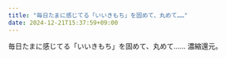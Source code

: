 ```yaml
---
title: "毎日たまに感じてる「いいきもち」を固めて、丸めて……"
date: 2024-12-21T15:37:59+09:00
---
```

毎日たまに感じてる「いいきもち」を固めて、丸めて……
濃縮還元。
